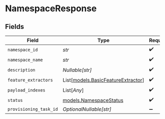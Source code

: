 # NamespaceResponse


## Fields

| Field                                                                    | Type                                                                     | Required                                                                 | Description                                                              |
| ------------------------------------------------------------------------ | ------------------------------------------------------------------------ | ------------------------------------------------------------------------ | ------------------------------------------------------------------------ |
| `namespace_id`                                                           | *str*                                                                    | :heavy_check_mark:                                                       | N/A                                                                      |
| `namespace_name`                                                         | *str*                                                                    | :heavy_check_mark:                                                       | N/A                                                                      |
| `description`                                                            | *Nullable[str]*                                                          | :heavy_check_mark:                                                       | N/A                                                                      |
| `feature_extractors`                                                     | List[[models.BasicFeatureExtractor](../models/basicfeatureextractor.md)] | :heavy_check_mark:                                                       | N/A                                                                      |
| `payload_indexes`                                                        | List[*Any*]                                                              | :heavy_check_mark:                                                       | N/A                                                                      |
| `status`                                                                 | [models.NamespaceStatus](../models/namespacestatus.md)                   | :heavy_check_mark:                                                       | N/A                                                                      |
| `provisioning_task_id`                                                   | *OptionalNullable[str]*                                                  | :heavy_minus_sign:                                                       | N/A                                                                      |